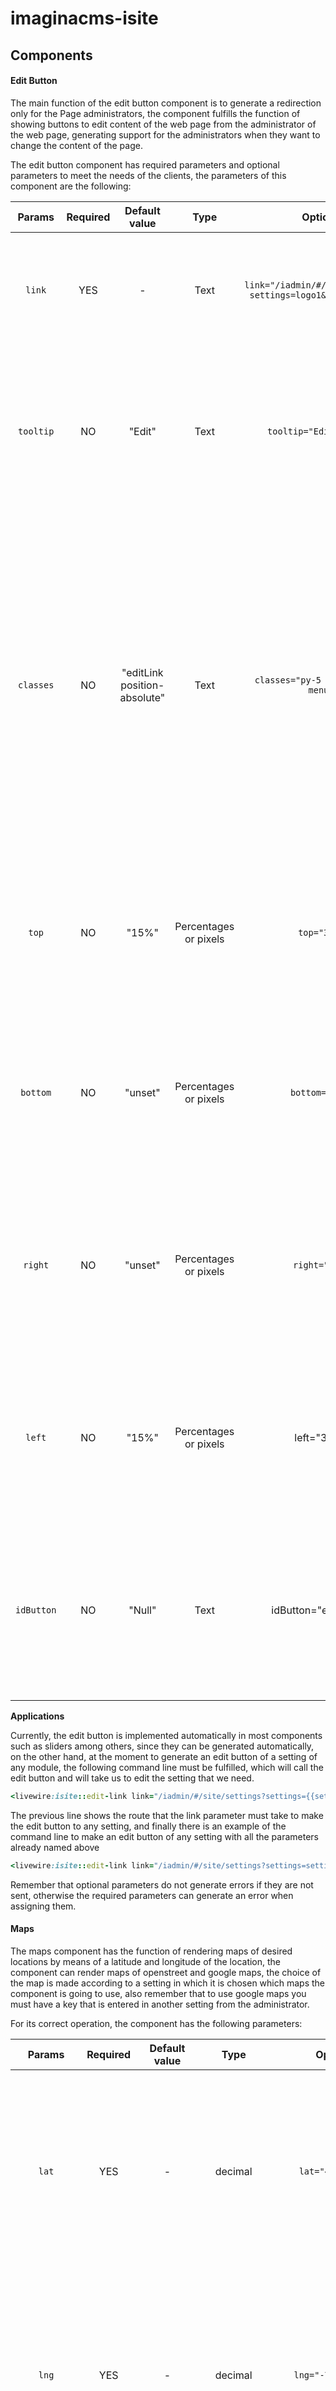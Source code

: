 # imaginacms-isite

## Components

#### Edit Button

The main function of the edit button component is to generate a redirection only for the Page administrators, the component fulfills the function of showing buttons to edit content of the web page from the administrator of the web page, generating support for the administrators when they want to change the content of the page.

The edit button component has required parameters and optional parameters to meet the needs of the clients, the parameters of this component are the following:

| **Params** | **Required** | **Default value** | **Type** | **Options** | **Description** |
| :---: | :---: | :---: | :---: | :---: | :--- |
| `link` | YES | - | Text | `link="/iadmin/#/site/settings?settings=logo1&module=isite"` | In this parameter the editing path of the page administrator is assigned from the domain. |
| `tooltip` | NO | "Edit" | Text | `tooltip="Edit Slider"` | In this parameter a help text is assigned to identify what function the component fulfills, by default the parameter has the phrase "Edit". |
| `classes` | NO | "editLink position-absolute" | Text | `classes="py-5 edit-button-menu"` | In this parameter are the classes that are needed for the styles or column options among others of the button, by default the parameter has the class "editLink position-absolute" which cannot be modified, but the parameter allows adding more classes depending on the need. |
| `top` | NO | "15%" | Percentages or pixels | `top="35%"` | In this parameter the location is assigned on a vertical basis to give a positioning option, by default the parameter has a value of "15%". |
| `bottom` | NO | "unset" | Percentages or pixels | `bottom="35%"` |  In this parameter the location is assigned in vertical base to give a positioning option, by default the parameter has an "unset" value. |
| `right` | NO | "unset" | Percentages or pixels | `right="35%"` | In this parameter the location in horizontal base is assigned to give a positioning option, by default the parameter has an "unset" value. |
| `left` | NO | "15%" | Percentages or pixels | left="35%" | In this parameter the location in horizontal base is assigned to give a positioning option, by default the parameter has a value of "15%". |
| `idButton` | NO | "Null" | Text | idButton="editSlider" | An identifier is assigned in this parameter for the later assignment of styles or any script that is needed, by default the parameter has a "Null" value. |
  
**Applications**

Currently, the edit button is implemented automatically in most components such as sliders among others, since they can be generated automatically, on the other hand, at the moment to generate an edit button of a setting of any module, the following command line must be fulfilled, which will call the edit button and will take us to edit the setting that we need.

  ```ruby
  <livewire:isite::edit-link link="/iadmin/#/site/settings?settings={{setting_name}}&module={{module_name}}"/> 
  ```

The previous line shows the route that the link parameter must take to make the edit button to any setting, and finally there is an example of the command line to make an edit button of any setting with all the parameters already named above

  ```ruby
  <livewire:isite::edit-link link="/iadmin/#/site/settings?settings=settingTest&module=icustom" tooltip="Edit Setting settingTest" classes="py-5 edit-button-settingName" top="35%" bottom="15%" right="85%" left="45%" idButton="editSettingTest"/> 
  ```

Remember that optional parameters do not generate errors if they are not sent, otherwise the required parameters can generate an error when assigning them. 

#### Maps

The maps component has the function of rendering maps of desired locations by means of a latitude and longitude of the location, the component can render maps of openstreet and google maps, the choice of the map is made according to a setting in which it is chosen which maps the component is going to use, also remember that to use google maps you must have a key that is entered in another setting from the administrator.

For its correct operation, the component has the following parameters:

| **Params** | **Required** | **Default value** | **Type** | **Options** | **Description** |
| :---: | :---: | :---: | :---: | :---: | :--- |
| `lat` | YES | - | decimal | `lat="4.427950"` | In this parameter, the location is assigned based on the latitude of the site, these measurements are of the decimal type and can be a negative or positive number depending on the location. |
| `lng`	| YES | - | decimal | `lng="-75.213492"` | In this parameter, the location is assigned based on the length of the site, these measurements are of the decimal type and can be a negative or positive number depending on the location. |
| `locationName` | NO | 'Ubicacion' | Text | `locationName="University of Tolima"` | In this parameter, the name of the place to which you want to locate is assigned, this parameter generates a mark on the map which allows users to find the location more efficiently. |
| `title` | NO | Null | Text | `title="University of Tolima, Ibague"` | In this parameter the title of the entire component section is assigned, this parameter can be null and if it is null the title section will be disabled. |
| `zoom` | NO | 16 | Num | `zoom="16"` | In this parameter, the view of the vicinity from which the map will be displayed is assigned, this parameter receives integer numerical values. | 
| `classes` | NO | ' ' | Text | `classes="py-3 maps-university"` | In this parameter are the classes that are needed for the styles or column options among others of the map. |
| `id` | NO | 1 | Num | `id=3` | In this parameter a number is assigned which serves to identify the map, in case there are two different maps on the same page, with this parameter it is sought to completely identify the map and that it can be differentiated from others. |
| `inModal` | NO | false | Boolean | `inModal="true"` |	 In this parameter it is assigned if the component is going to be used in a modal or not, by default the parameter is set to "false", therefore, normally the component is not rendered in modals and that is the function of this parameter. |
| `mapWidth` | NO | `'100%'` | Percentages or pixels | `mapWidth='50%'` | In this parameter it is assigned if the size is width for the map, this parameter receives percentages and measurement values. |
| `mapHeight` | NO | `'314px'` | Percentages or pixels | `mapHeight='314px'` | In this parameter it is assigned if the size is high for the map, this parameter receives percentages and measurement values. |
  
**Applications**

The following example shows how to call the maps component along with all the parameters already mentioned above.

  ```ruby
  <x-isite::Maps lat="4.427950" lng="-75.213492" locationName="University of Tolima" title="University of Tolima, Ibague" zoom="16" classes="py-3 maps-university" id=3 inModal="false" mapWidth='50%' mapHeight='314px'/> 
  ```

